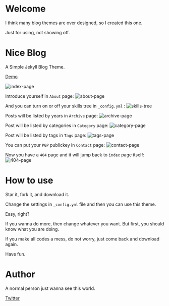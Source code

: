 Welcome
=======

I think many blog themes are over designed, so I created this one. 

Just for using, not showing off.

Nice Blog
========

A Simple Jekyll Blog Theme.

[Demo](http://benjaminblog.ml/Nice_Blog)

![index-page](Nice_Blog/img/blog/index.png)

Introduce yourself in `About` page:
![about-page](Nice_Blog/img/blog/about.png)

And you can turn on or off your skills tree in `_config.yml` :
![skills-tree](Nice_Blog/img/blog/skillstree.png)

Posts will be listed by years in `Archive` page:
![archive-page](Nice_Blog/img/blog/archive.png)

Post will be listed by categories in `Category` page:
![category-page](Nice_Blog/img/blog/category.png)

Post will be listed by tags in `Tags` page:
![tags-page](Nice_Blog/img/blog/tags.png)

You can put your `PGP` publickey in `Contact` page:
![contact-page](Nice_Blog/img/blog/contact.png)

Now you have a `404` page and it will jump back to `index` page itself:
![404-page](Nice_Blog/img/blog/404.png)

How to use
=========

Star it, fork it, and download it.

Change the settings in `_config.yml` file and then you can use this theme.

Easy, right? 

If you wanna do more, then change whatever you want. But first, you should know what you are doing. 

If you make all codes a mess, do not worry, just come back and download again.

Have fun.

Author
======

A normal person just wanna see this world.

[Twitter](https://twitter.com/itisbenjamin1)


